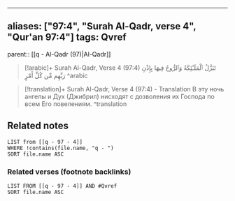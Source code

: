 
---
aliases: ["97:4", "Surah Al-Qadr, verse 4", "Qur'an 97:4"]
tags: Qvref
---

parent:: [[q - Al-Qadr (97)|Al-Qadr]]

> [!arabic]+ Surah Al-Qadr, Verse 4 (97:4)
> <span class="quran-arabic">تَنَزَّلُ ٱلْمَلَـٰٓئِكَةُ وَٱلرُّوحُ فِيهَا بِإِذْنِ رَبِّهِم مِّن كُلِّ أَمْرٍ</span>
^arabic

> [!translation]+ Surah Al-Qadr, Verse 4 (97:4) - Translation
> В эту ночь ангелы и Дух (Джибрил) нисходят с дозволения их Господа по всем Его повелениям.
^translation



## Related notes
```dataview
LIST from [[q - 97 - 4]]
WHERE !contains(file.name, "q - ")
SORT file.name ASC
```

### Related verses (footnote backlinks)
```dataview
LIST FROM [[q - 97 - 4]] AND #Qvref
SORT file.name ASC
```

